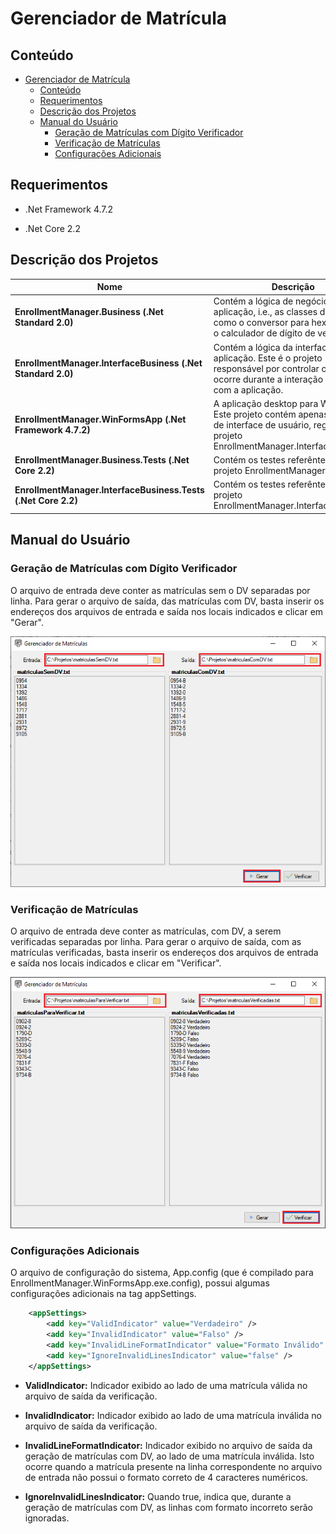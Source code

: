 # Gerenciador de Matrícula

## Conteúdo

- [Gerenciador de Matrícula](#gerenciador-de-matr%c3%adcula)
  - [Conteúdo](#conte%c3%bado)
  - [Requerimentos](#requerimentos)
  - [Descrição dos Projetos](#descri%c3%a7%c3%a3o-dos-projetos)
  - [Manual do Usuário](#manual-do-usu%c3%a1rio)
    - [Geração de Matrículas com Dígito Verificador](#gera%c3%a7%c3%a3o-de-matr%c3%adculas-com-d%c3%adgito-verificador)
    - [Verificação de Matrículas](#verifica%c3%a7%c3%a3o-de-matr%c3%adculas)
    - [Configurações Adicionais](#configura%c3%a7%c3%b5es-adicionais)

## Requerimentos

- .Net Framework 4.7.2
    
- .Net Core 2.2

## Descrição dos Projetos

| Nome | Descrição |
|------|-----------|
| **EnrollmentManager.Business (.Net Standard 2.0)** | Contém a lógica de negócio da aplicação, i.e., as classes de cálculo, como o conversor para hexadecimal e o calculador de dígito de verificação. |
| **EnrollmentManager.InterfaceBusiness (.Net Standard 2.0)** | Contém a lógica da interface da aplicação. Este é o projeto responsável por controlar o que ocorre durante a interação do usuário com a aplicação. |
| **EnrollmentManager.WinFormsApp (.Net Framework 4.7.2)** | A aplicação desktop para Windows. Este projeto contém apenas a camada de interface de usuário, regida pelo projeto EnrollmentManager.InterfaceBusiness. |
| **EnrollmentManager.Business.Tests (.Net Core 2.2)** | Contém os testes referêntes ao projeto EnrollmentManager.Business. |
| **EnrollmentManager.InterfaceBusiness.Tests (.Net Core 2.2)** | Contém os testes referêntes ao projeto EnrollmentManager.InterfaceBusiness. |

## Manual do Usuário

### Geração de Matrículas com Dígito Verificador

O arquivo de entrada deve conter as matrículas sem o DV separadas por linha. Para gerar o arquivo de saída, das matrículas com DV, basta inserir os endereços dos arquivos de entrada e saída nos locais indicados e clicar em "Gerar".

![Gerar](https://raw.githubusercontent.com/VColl/EnrollmentManager/master/ReadmeImages/Gerar.png)

### Verificação de Matrículas

O arquivo de entrada deve conter as matrículas, com DV, a serem verificadas separadas por linha. Para gerar o arquivo de saída, com as matrículas verificadas, basta inserir os endereços dos arquivos de entrada e saída nos locais indicados e clicar em "Verificar".

![Verificar](https://raw.githubusercontent.com/VColl/EnrollmentManager/master/ReadmeImages/Verificar.png)

### Configurações Adicionais

O arquivo de configuração do sistema, App.config (que é compilado para EnrollmentManager.WinFormsApp.exe.config), possui algumas configurações adicionais na tag appSettings.

``` xml 
    <appSettings>
        <add key="ValidIndicator" value="Verdadeiro" />
        <add key="InvalidIndicator" value="Falso" />
        <add key="InvalidLineFormatIndicator" value="Formato Inválido" />
        <add key="IgnoreInvalidLinesIndicator" value="false" />
    </appSettings>
```

- **ValidIndicator:** Indicador exibido ao lado de uma matrícula válida no arquivo de saída da verificação.

- **InvalidIndicator:** Indicador exibido ao lado de uma matrícula inválida no arquivo de saída da verificação.

- **InvalidLineFormatIndicator:** Indicador exibido no arquivo de saída da geração de matrículas com DV, ao lado de uma matrícula inválida. Isto ocorre quando a matrícula presente na linha correspondente no arquivo de entrada não possui o formato correto de 4 caracteres numéricos.

- **IgnoreInvalidLinesIndicator:** Quando true, indica que, durante a geração de matrículas com DV, as linhas com formato incorreto serão ignoradas.
